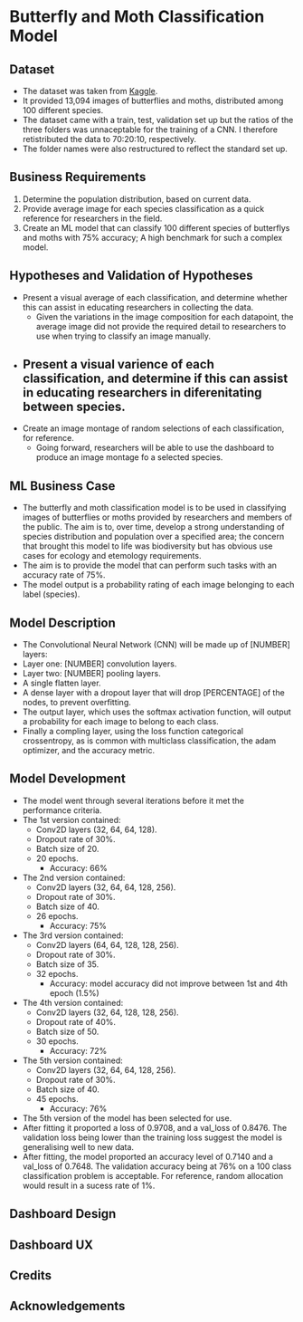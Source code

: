 

# Butterfly and Moth Classification Model

## Dataset
- The dataset was taken from [Kaggle](https://www.kaggle.com/datasets/gpiosenka/butterfly-images40-species).
- It provided 13,094 images of butterflies and moths, distributed among 100 different species.
- The dataset came with a train, test, validation set up but the ratios of the three folders was unnaceptable for the training of a CNN. I therefore retistributed the data to 70:20:10, respectively. 
- The folder names were also restructured to reflect the standard set up.

## Business Requirements
1. Determine the population distribution, based on current data.
2. Provide average image for each species classification as a quick reference for researchers in the field. 
3. Create an ML model that can classify 100 different species of butterflys and moths with 75% accuracy; A high benchmark for such a complex model.

## Hypotheses and Validation of Hypotheses
- Present a visual average of each classification, and determine whether this can assist in educating researchers in collecting the data.
    - Given the variations in the image composition for each datapoint, the average image did not provide the required detail to researchers to use when trying to classify an image manually.
- Present a visual varience of each classification, and determine if this can assist in educating researchers in diferenitating between species.
    - 
- Create an image montage of random selections of each classification, for reference.
    - Going forward, researchers will be able to use the dashboard to produce an image montage fo a selected species.

## ML Business Case
- The butterfly and moth classification model is to be used in classifying images of butterflies or moths provided by researchers and members of the public. The aim is to, over time, develop a strong understanding of species distribution and population over a specified area; the concern that brought this model to life was biodiversity but has obvious use cases for ecology and etemology requirements.
- The aim is to provide the model that can perform such tasks with an accuracy rate of 75%.
- The model output is a probability rating of each image belonging to each label (species).

## Model Description
- The Convolutional Neural Network (CNN) will be made up of [NUMBER] layers:
- Layer one: [NUMBER] convolution layers.
- Layer two: [NUMBER] pooling layers.
- A single flatten layer.
- A dense layer with a dropout layer that will drop [PERCENTAGE] of the nodes, to prevent overfitting.
- The output layer, which uses the softmax activation function, will output a probability for each image to belong to each class.
- Finally a compling layer, using the loss function categorical crossentropy, as is common with multiclass classification, the adam optimizer, and the accuracy metric.

## Model Development
- The model went through several iterations before it met the performance criteria.
- The 1st version contained:
    - Conv2D layers (32, 64, 64, 128).
    - Dropout rate of 30%.
    - Batch size of 20.
    - 20 epochs.
        - Accuracy: 66%
- The 2nd version contained:
    - Conv2D layers (32, 64, 64, 128, 256).
    - Dropout rate of 30%.
    - Batch size of 40.
    - 26 epochs.
        - Accuracy: 75%
- The 3rd version contained:
    - Conv2D layers (64, 64, 128, 128, 256).
    - Dropout rate of 30%.
    - Batch size of 35.
    - 32 epochs.
        - Accuracy: model accuracy did not improve between 1st and 4th epoch (1.5%)
- The 4th version contained:
    - Conv2D layers (32, 64, 128, 128, 256).
    - Dropout rate of 40%.
    - Batch size of 50.
    - 30 epochs.
        - Accuracy: 72%
- The 5th version contained:
    - Conv2D layers (32, 64, 64, 128, 256).
    - Dropout rate of 30%.
    - Batch size of 40.
    - 45 epochs.
        - Accuracy: 76%
- The 5th version of the model has been selected for use.
- After fitting it proported a loss of 0.9708, and a val_loss of 0.8476. The validation loss being lower than the training loss suggest the model is generalising well to new data.
- After fitting, the model proported an accuracy level of 0.7140 and a val_loss of 0.7648. The validation accuracy being at 76% on a 100 class classification problem is acceptable. For reference, random allocation would result in a sucess rate of 1%.


## Dashboard Design

## Dashboard UX

## Credits

## Acknowledgements 
